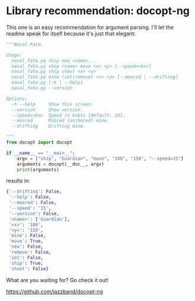 # Library recommendation: docopt-ng

This one is an easy recommendation for argument parsing. I'll let the readme speak for itself because it's just that elegant:
```python
"""Naval Fate.

Usage:
  naval_fate.py ship new <name>...
  naval_fate.py ship <name> move <x> <y> [--speed=<kn>]
  naval_fate.py ship shoot <x> <y>
  naval_fate.py mine (set|remove) <x> <y> [--moored | --drifting]
  naval_fate.py (-h | --help)
  naval_fate.py --version

Options:
  -h --help     Show this screen.
  --version     Show version.
  --speed=<kn>  Speed in knots [default: 10].
  --moored      Moored (anchored) mine.
  --drifting    Drifting mine.

"""
from docopt import docopt

if __name__ == "__main__":
    argv = ["ship", "Guardian", "move", "100", "150", "--speed=15"]
    arguments = docopt(__doc__, argv)
    print(arguments)
```
results in:
```python
{'--drifting': False,
 '--help': False,
 '--moored': False,
 '--speed': '15',
 '--version': False,
 '<name>': ['Guardian'],
 '<x>': '100',
 '<y>': '150',
 'mine': False,
 'move': True,
 'new': False,
 'remove': False,
 'set': False,
 'ship': True,
 'shoot': False}
```

What are you waiting for? Go check it out!

https://github.com/jazzband/docopt-ng
